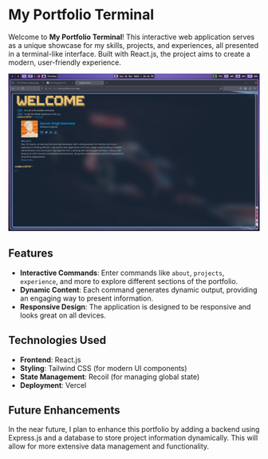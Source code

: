 # My Portfolio Terminal

Welcome to **My Portfolio Terminal**! This interactive web application serves as a unique showcase for my skills, projects, and experiences, all presented in a terminal-like interface. Built with React.js, the project aims to create a modern, user-friendly experience.

![Portfolio Terminal Screenshot](./preview.png)

## Features

- **Interactive Commands**: Enter commands like `about`, `projects`, `experience`, and more to explore different sections of the portfolio.
- **Dynamic Content**: Each command generates dynamic output, providing an engaging way to present information.
- **Responsive Design**: The application is designed to be responsive and looks great on all devices.

## Technologies Used

- **Frontend**: React.js
- **Styling**: Tailwind CSS (for modern UI components)
- **State Management**: Recoil (for managing global state)
- **Deployment**: Vercel

## Future Enhancements

In the near future, I plan to enhance this portfolio by adding a backend using Express.js and a database to store project information dynamically. This will allow for more extensive data management and functionality.
